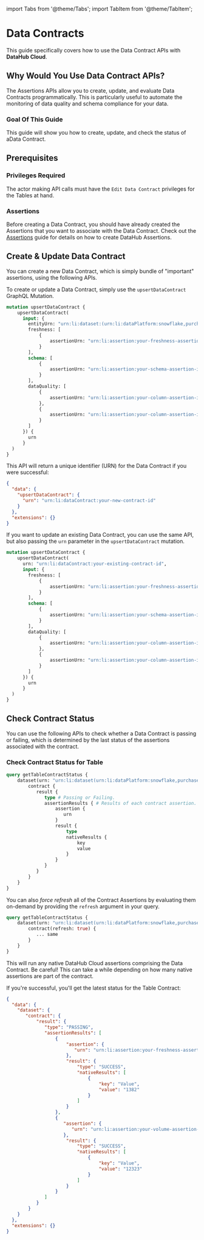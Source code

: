 import Tabs from '@theme/Tabs';
import TabItem from '@theme/TabItem';

# Data Contracts

<FeatureAvailability saasOnly />

This guide specifically covers how to use the Data Contract APIs with **DataHub Cloud**.

## Why Would You Use Data Contract APIs?

The Assertions APIs allow you to create, update, and evaluate Data Contracts programmatically. This is particularly
useful to automate the monitoring of data quality and schema compliance for your data.

### Goal Of This Guide

This guide will show you how to create, update, and check the status of aData Contract.

## Prerequisites

### Privileges Required

The actor making API calls must have the `Edit Data Contract` privileges for the Tables at hand.

### Assertions

Before creating a Data Contract, you should have already created the Assertions that you want to associate with the Data Contract.
Check out the [Assertions](/docs/api/tutorials/assertions.md) guide for details on how to create DataHub Assertions.

## Create & Update Data Contract

You can create a new Data Contract, which is simply bundle of "important" assertions, using the following APIs.

<Tabs>
<TabItem value="graphql" label="GraphQL" default>

To create or update a Data Contract, simply use the `upsertDataContract` GraphQL Mutation. 

```graphql
mutation upsertDataContract {
    upsertDataContract(
      input: {
        entityUrn: "urn:li:dataset:(urn:li:dataPlatform:snowflake,purchases,PROD)", # Table to Create Contract for 
        freshness: [
            {
                assertionUrn: "urn:li:assertion:your-freshness-assertion-id",
            }
        ],
        schema: [
            {
                assertionUrn: "urn:li:assertion:your-schema-assertion-id",
            }
        ],
        dataQuality: [
            {
                assertionUrn: "urn:li:assertion:your-column-assertion-id-1",
            },
            {
                assertionUrn: "urn:li:assertion:your-column-assertion-id-2",
            }
        ]
      }) {
        urn
      }
  )
}
```

This API will return a unique identifier (URN) for the Data Contract if you were successful:

```json
{
  "data": {
    "upsertDataContract": {
      "urn": "urn:li:dataContract:your-new-contract-id"
    }
  },
  "extensions": {}
}
```

If you want to update an existing Data Contract, you can use the same API, but also passing the `urn` parameter in the
`upsertDataContract` mutation.

```graphql
mutation upsertDataContract {
    upsertDataContract(
      urn: "urn:li:dataContract:your-existing-contract-id",
      input: {
        freshness: [
            {
                assertionUrn: "urn:li:assertion:your-freshness-assertion-id",
            }
        ],
        schema: [
            {
                assertionUrn: "urn:li:assertion:your-schema-assertion-id",
            }
        ],
        dataQuality: [
            {
                assertionUrn: "urn:li:assertion:your-column-assertion-id-1",
            },
            {
                assertionUrn: "urn:li:assertion:your-column-assertion-id-2",
            }
        ]
      }) {
        urn
      }
  )
}
```

</TabItem>
</Tabs>

## Check Contract Status

You can use the following APIs to check whether a Data Contract is passing or failing, which is determined
by the last status of the assertions associated with the contract.

<Tabs>

<TabItem value="graphql" label="GraphQL" default>

### Check Contract Status for Table

```graphql
query getTableContractStatus {
    dataset(urn: "urn:li:dataset(urn:li:dataPlatform:snowflake,purchases,PROD") {
        contract {
           result {
              type # Passing or Failing.
              assertionResults { # Results of each contract assertion. 
                  assertion {
                     urn
                  }
                  result {
                      type
                      nativeResults {
                          key
                          value
                      }
                  }
              }
           }
        }
    }
}
```

You can also _force refresh_ all of the Contract Assertions by evaluating them on-demand by providing the `refresh` argument
in your query. 

```graphql
query getTableContractStatus {
    dataset(urn: "urn:li:dataset(urn:li:dataPlatform:snowflake,purchases,PROD") {
        contract(refresh: true) {
           ... same
        }
    }
}
```

This will run any native DataHub Cloud assertions comprising the Data Contract. Be careful! This can take a while depending on how many native assertions are part of the contract.

If you're successful, you'll get the latest status for the Table Contract: 

```json
{
  "data": {
    "dataset": {
       "contract": {
           "result": {
              "type": "PASSING",
              "assertionResults": [
                  {
                      "assertion": {
                         "urn": "urn:li:assertion:your-freshness-assertion-id"
                      },
                      "result": {
                          "type": "SUCCESS",
                          "nativeResults": [
                              {
                                  "key": "Value",
                                  "value": "1382"
                              }
                          ]
                      }
                  },
                  {
                     "assertion": {
                        "urn": "urn:li:assertion:your-volume-assertion-id"
                     },
                      "result": {
                          "type": "SUCCESS",
                          "nativeResults": [
                              {
                                  "key": "Value",
                                  "value": "12323"
                              }
                          ]
                      }
                  }
              ]
           }
        }
    }
  },
  "extensions": {}
}
```
</TabItem>

</Tabs>


